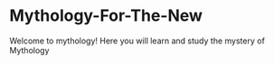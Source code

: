 # Mythology-For-The-New
Welcome to mythology! Here you will learn and study the mystery of Mythology
